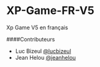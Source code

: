 XP-Game-FR-V5
=============

Xp Game V5 en français

####Contributeurs 
* Luc Bizeul [@lucbizeul](@lucbizeul)
* Jean Helou [@jeanhelou](@jeanhelou)